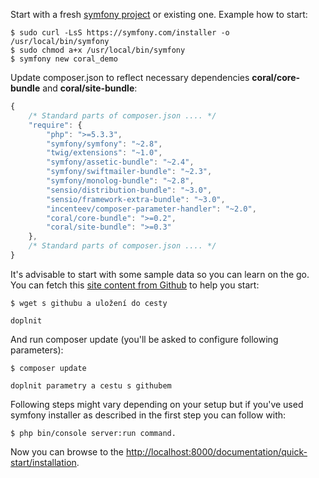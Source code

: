 Start with a fresh [symfony project](http://symfony.com/doc/current/book/installation.html) or existing one. Example how to start:

```shell
$ sudo curl -LsS https://symfony.com/installer -o /usr/local/bin/symfony
$ sudo chmod a+x /usr/local/bin/symfony
$ symfony new coral_demo
```

Update composer.json to reflect necessary dependencies **coral/core-bundle** and **coral/site-bundle**:

```javascript
{
    /* Standard parts of composer.json .... */
    "require": {
        "php": ">=5.3.3",
        "symfony/symfony": "~2.8",
        "twig/extensions": "~1.0",
        "symfony/assetic-bundle": "~2.4",
        "symfony/swiftmailer-bundle": "~2.3",
        "symfony/monolog-bundle": "~2.8",
        "sensio/distribution-bundle": "~3.0",
        "sensio/framework-extra-bundle": "~3.0",
        "incenteev/composer-parameter-handler": "~2.0",
        "coral/core-bundle": ">=0.2",
        "coral/site-bundle": ">=0.3"
    },
    /* Standard parts of composer.json .... */
}
```

It's advisable to start with some sample data so you can learn on the go. You can fetch this [site content from Github](https://doplnit) to help you start:

```shell
$ wget s githubu a uložení do cesty

doplnit
```

And run composer update (you'll be asked to configure following parameters):

```shell
$ composer update

doplnit parametry a cestu s githubem
```

Following steps might vary depending on your setup but if you've used symfony installer as described in the first step you can follow with:

```shell
$ php bin/console server:run command.
```

Now you can browse to the [http://localhost:8000/documentation/quick-start/installation](http://localhost:8000/documentation/quick-start/installation).